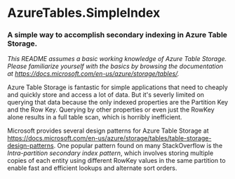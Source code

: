 # AzureTables.SimpleIndex
### A simple way to accomplish secondary indexing in Azure Table Storage.
*This README assumes a basic working knowledge of Azure Table Storage. Please familiarize yourself with the basics by browsing the documentation at https://docs.microsoft.com/en-us/azure/storage/tables/.*

Azure Table Storage is fantastic for simple applications that need to cheaply and quickly store and access a lot of data. But it's severly limited on querying that data because the only indexed properties are the Partition Key and the Row Key. Querying by other properties or even just the RowKey alone results in a full table scan, which is horribly inefficient.

Microsoft provides several design patterns for Azure Table Storage at https://docs.microsoft.com/en-us/azure/storage/tables/table-storage-design-patterns. One popular pattern found on many StackOverflow is the *Intra-partition secondary index pattern*, which involves storing multiple copies of each entity using different RowKey values in the same partition to enable fast and efficient lookups and alternate sort orders.
